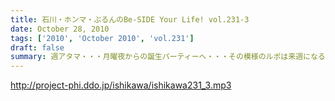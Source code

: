 ```yaml
---
title: 石川・ホンマ・ぶるんのBe-SIDE Your Life! vol.231-3
date: October 28, 2010
tags: ['2010', 'October 2010', 'vol.231']
draft: false
summary: 週アタマ・・・月曜夜からの誕生パーティーへ・・・その模様のルポは来週になるのかならないのか！？ぶるんさんの「１５時間夜行バス」は実現なるのか！？NAMAE
---
```


http://project-phi.ddo.jp/ishikawa/ishikawa231_3.mp3
